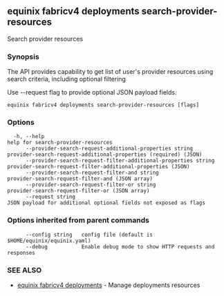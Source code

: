 ## equinix fabricv4 deployments search-provider-resources

Search provider resources

### Synopsis

The API provides capability to get list of user's provider resources using search criteria, including optional filtering

Use --request flag to provide optional JSON payload fields.

```
equinix fabricv4 deployments search-provider-resources [flags]
```

### Options

```
  -h, --help                                                          help for search-provider-resources
      --provider-search-request-additional-properties string          provider-search-request-additional-properties (required) (JSON)
      --provider-search-request-filter-additional-properties string   provider-search-request-filter-additional-properties (JSON)
      --provider-search-request-filter-and string                     provider-search-request-filter-and (JSON array)
      --provider-search-request-filter-or string                      provider-search-request-filter-or (JSON array)
      --request string                                                JSON payload for additional optional fields not exposed as flags
```

### Options inherited from parent commands

```
      --config string   config file (default is $HOME/equinix/equinix.yaml)
      --debug           Enable debug mode to show HTTP requests and responses
```

### SEE ALSO

* [equinix fabricv4 deployments](equinix_fabricv4_deployments.md)	 - Manage deployments resources

